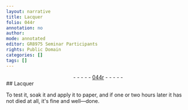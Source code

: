 ```yaml
---
layout: narrative
title: Lacquer
folio: 044r
annotation: no
author:
mode: annotated
editor: GR8975 Seminar Participants
rights: Public Domain
categories: []
tags: []
---
```


 <div class="folio" align="center">- - - - - <a href="http://gallica.bnf.fr/ark:/12148/btv1b10500001g/f93.image" target="_blank">044r</a> - - - - - </div> 
## Lacquer

 
To test it, soak it and apply it to paper, and if one or two hours later it has not died at all, it's fine and well—done.
 